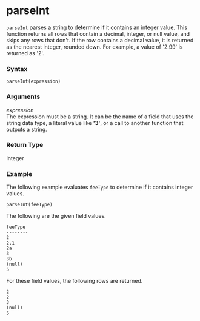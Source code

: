 # parseInt<a name="parseInt-function"></a>

`parseInt` parses a string to determine if it contains an integer value\. This function returns all rows that contain a decimal, integer, or null value, and skips any rows that don't\. If the row contains a decimal value, it is returned as the nearest integer, rounded down\. For example, a value of '2\.99' is returned as '2'\.

### Syntax<a name="parseInt-function-syntax"></a>

```
parseInt(expression)
```

### Arguments<a name="parseInt-function-arguments"></a>

 *expression*   
The expression must be a string\. It can be the name of a field that uses the string data type, a literal value like **'3'**, or a call to another function that outputs a string\.

### Return Type<a name="parseInt-function-return-type"></a>

Integer

### Example<a name="parseInt-function-example"></a>

The following example evaluates `feeType` to determine if it contains integer values\.

```
parseInt(feeType)
```

The following are the given field values\.

```
feeType
--------
2
2.1
2a
3
3b
(null)
5
```

For these field values, the following rows are returned\.

```
2
2
3
(null)
5
```
